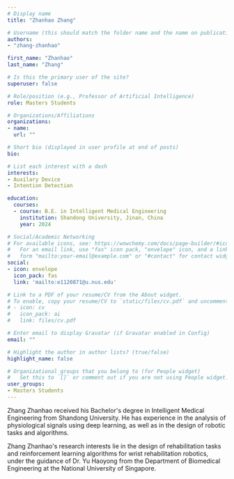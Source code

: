```yaml
---
# Display name
title: "Zhanhao Zhang"

# Username (this should match the folder name and the name on publications)
authors:
- "zhang-zhanhao"

first_name: "Zhanhao"
last_name: "Zhang"

# Is this the primary user of the site?
superuser: false

# Role/position (e.g., Professor of Artificial Intelligence)
role: Masters Students

# Organizations/Affiliations
organizations:
- name: 
  url: ""

# Short bio (displayed in user profile at end of posts)
bio: 

# List each interest with a dash
interests:
- Auxilary Device
- Intention Detection

education:
  courses:
  - course: B.E. in Intelligent Medical Engineering
    institution: Shandong University, Jinan, China
    year: 2024

# Social/Academic Networking
# For available icons, see: https://wowchemy.com/docs/page-builder/#icons
#   For an email link, use "fas" icon pack, "envelope" icon, and a link in the
#   form "mailto:your-email@example.com" or "#contact" for contact widget.
social:
- icon: envelope
  icon_pack: fas
  link: 'mailto:e1120871@u.nus.edu' 

# Link to a PDF of your resume/CV from the About widget.
# To enable, copy your resume/CV to `static/files/cv.pdf` and uncomment the lines below.
# - icon: cv
#   icon_pack: ai
#   link: files/cv.pdf

# Enter email to display Gravatar (if Gravatar enabled in Config)
email: ""

# Highlight the author in author lists? (true/false)
highlight_name: false

# Organizational groups that you belong to (for People widget)
#   Set this to `[]` or comment out if you are not using People widget.
user_groups:
- Masters Students
---
```


Zhang Zhanhao received his Bachelor's degree in Intelligent Medical Engineering from Shandong University. He has experience in the analysis of physiological signals using deep learning, as well as in the design of robotic tasks and algorithms. 

Zhang Zhanhao's research interests lie in the design of rehabilitation tasks and reinforcement learning algorithms for wrist rehabilitation robotics, under the guidance of Dr. Yu Haoyong from the Department of Biomedical Engineering at the National University of Singapore.

